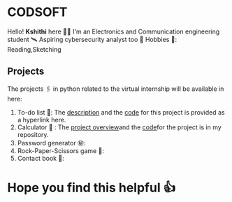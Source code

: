 # CODSOFT
Hello! **Kshithi** here 👋😄
I'm an Electronics and Communication engineering student 🛰️
Aspiring cybersecurity analyst too 🤔
Hobbies 🎨: Reading,Sketching
## Projects
  The projects  🖇️ in python related to the virtual internship will be available in here:
  1. To-do list 📝: The [description](https://github.com/Kshithi7/CODSOFT/blob/main/To-do%20application.md) and the [code](https://github.com/Kshithi7/CODSOFT/blob/main/to-do.py) for this project is provided as a hyperlink here.
  2. Calculator 💬 : The [project overview]()and the [code]()for the project is in my repository.
  3. Password generator ㊙️:
  4. Rock-Paper-Scissors game 🎲:
  5. Contact book 📑:
# Hope you find this helpful 👍


